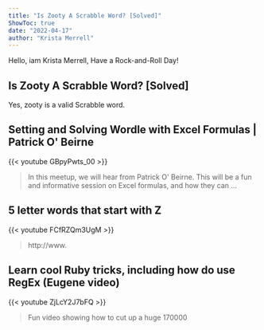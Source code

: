 ```yaml
---
title: "Is Zooty A Scrabble Word? [Solved]"
ShowToc: true 
date: "2022-04-17"
author: "Krista Merrell" 
---
```


Hello, iam Krista Merrell, Have a Rock-and-Roll Day!
## Is Zooty A Scrabble Word? [Solved]
Yes, zooty is a valid Scrabble word.

## Setting and Solving Wordle with Excel Formulas | Patrick O' Beirne
{{< youtube GBpyPwts_00 >}}
>In this meetup, we will hear from Patrick O' Beirne. This will be a fun and informative session on Excel formulas, and how they can ...

## 5 letter words that start with Z
{{< youtube FCfRZQm3UgM >}}
>http://www.

## Learn cool Ruby tricks, including how do use RegEx  (Eugene video)
{{< youtube ZjLcY2J7bFQ >}}
>Fun video showing how to cut up a huge 170000 

